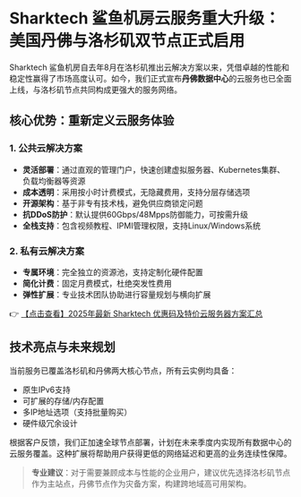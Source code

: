 # Sharktech 鲨鱼机房云服务重大升级：美国丹佛与洛杉矶双节点正式启用

Sharktech 鲨鱼机房自去年8月在洛杉矶推出云解决方案以来，凭借卓越的性能和稳定性赢得了市场高度认可。如今，我们正式宣布**丹佛数据中心**的云服务也已全面上线，与洛杉矶节点共同构成更强大的服务网络。

## 核心优势：重新定义云服务体验

### 1. 公共云解决方案
- **灵活部署**：通过直观的管理门户，快速创建虚拟服务器、Kubernetes集群、负载均衡器等资源
- **成本透明**：采用按小时计费模式，无隐藏费用，支持分层存储选项
- **开源架构**：基于非专有技术栈，避免供应商锁定问题
- **抗DDoS防护**：默认提供60Gbps/48Mpps防御能力，可按需升级
- **全栈支持**：包含视频教程、IPMI管理权限，支持Linux/Windows系统

### 2. 私有云解决方案
- **专属环境**：完全独立的资源池，支持定制化硬件配置
- **简化计费**：固定月费模式，杜绝突发性费用
- **弹性扩展**：专业技术团队协助进行容量规划与横向扩展

👉 [【点击查看】2025年最新 Sharktech 优惠码及特价云服务器方案汇总](https://bit.ly/Sharktech)

## 技术亮点与未来规划
当前服务已覆盖洛杉矶和丹佛两大核心节点，所有云实例均具备：
- 原生IPv6支持
- 可扩展的存储/内存配置
- 多IP地址选项（支持批量购买）
- 硬件级冗余设计

根据客户反馈，我们正加速全球节点部署，计划在未来季度内实现所有数据中心的云服务覆盖。这种扩展将帮助用户获得更低的网络延迟和更高的业务连续性保障。

> **专业建议**：对于需要兼顾成本与性能的企业用户，建议优先选择洛杉矶节点作为主站点，丹佛节点作为灾备方案，构建跨地域高可用架构。